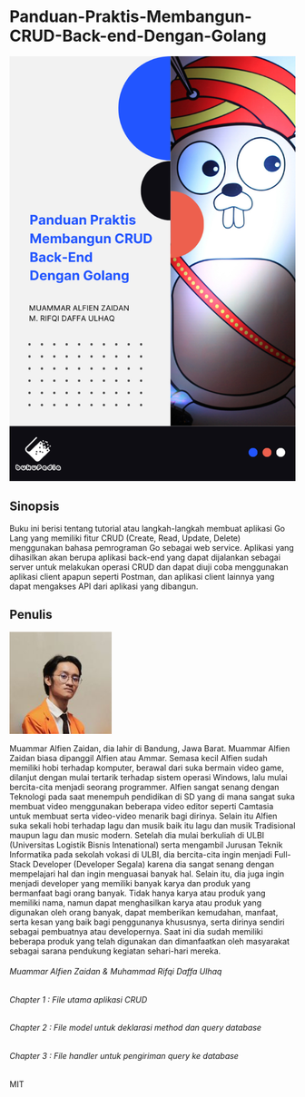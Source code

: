 # Panduan-Praktis-Membangun-CRUD-Back-end-Dengan-Golang

![Foto Buku](https://raw.githubusercontent.com/DenjanD/open-repo/main/cover-depan.png)

## Sinopsis
Buku ini berisi tentang tutorial atau langkah-langkah membuat aplikasi Go Lang yang memiliki fitur CRUD (Create, Read, Update, Delete) menggunakan bahasa pemrograman Go sebagai web service. Aplikasi yang dihasilkan akan berupa aplikasi back-end yang dapat dijalankan sebagai server untuk melakukan operasi CRUD dan dapat diuji coba menggunakan aplikasi client apapun seperti Postman, dan aplikasi client lainnya yang dapat mengakses API dari aplikasi yang dibangun.

## Penulis
![Foto Penulis](https://raw.githubusercontent.com/DenjanD/open-repo/main/muammar-poltekpos-small.jpg)

Muammar Alfien Zaidan, dia lahir di Bandung, Jawa Barat. Muammar Alfien Zaidan biasa dipanggil Alfien atau Ammar. Semasa kecil Alfien sudah memiliki hobi terhadap komputer, berawal dari suka bermain video game, dilanjut dengan mulai tertarik terhadap sistem operasi Windows, lalu mulai bercita-cita menjadi seorang programmer. Alfien sangat senang dengan Teknologi pada saat menempuh pendidikan di SD yang di mana sangat suka membuat video menggunakan beberapa video editor seperti Camtasia untuk membuat serta video-video menarik bagi dirinya. Selain itu Alfien suka sekali hobi terhadap lagu dan musik baik itu lagu dan musik Tradisional maupun lagu dan music modern. Setelah dia mulai berkuliah di ULBI (Universitas Logistik Bisnis Intenational) serta mengambil Jurusan Teknik Informatika pada sekolah vokasi di ULBI, dia bercita-cita ingin menjadi Full-Stack Developer (Developer Segala) karena dia sangat senang dengan mempelajari hal dan ingin menguasai banyak hal. Selain itu, dia juga ingin menjadi developer yang memiliki banyak karya dan produk yang bermanfaat bagi orang banyak. Tidak hanya karya atau produk yang memiliki nama, namun dapat menghasilkan karya atau produk yang digunakan oleh orang banyak, dapat memberikan kemudahan, manfaat, serta kesan yang baik bagi penggunanya khususnya, serta dirinya sendiri sebagai pembuatnya atau developernya. Saat ini dia sudah memiliki beberapa produk yang telah digunakan dan dimanfaatkan oleh masyarakat sebagai sarana pendukung kegiatan sehari-hari mereka.


###### Muammar Alfien Zaidan & Muhammad Rifqi Daffa Ulhaq

###### Chapter 1 : File utama aplikasi CRUD
###### Chapter 2 : File model untuk deklarasi method dan query database
###### Chapter 3 : File handler untuk pengiriman query ke database

MIT
